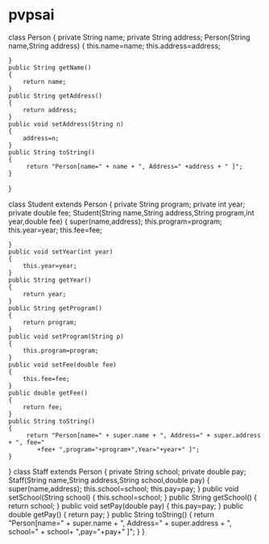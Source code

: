 # pvpsai
class Person
{
	private String name;
	private String address;
	Person(String name,String address)
	{
		this.name=name;
		this.address=address;
		
	}
	public String getName()
	{
		return name;
	}
	public String getAddress()
	{
		return address;	
	}
	public void setAddress(String n)
	{
		address=n;
	}
	public String toString()
	{
		 return "Person[name=" + name + ", Address=" +address + " ]";
	}
}

class Student extends Person
{
	private String program;
	private int year;
	private double fee;
	Student(String name,String address,String program,int year,double fee)
	{
		super(name,address);
		this.program=program;
		this.year=year;
		this.fee=fee;	

	}
	public void setYear(int year)
	{
		this.year=year;
	}
	public String getYear()
	{
		return year;
	}
	public String getProgram()
	{
		return program;
	}
	public void setProgram(String p)
	{
		this.program=program;
	}
	public void setFee(double fee)
	{
		this.fee=fee;
	}
	public double getFee()
	{
		return fee;
	}
	public String toString()
	{
		 return "Person[name=" + super.name + ", Address=" + super.address + ", fee="
            +fee+ ",program="+program+",Year="+year+" ]";
	}

}
class Staff extends Person
{
	private String school;
	private double pay;
	Staff(String name,String address,String school,double pay)
	{
		super(name,address);
		this.school=school;
		this.pay=pay;
	}
	public void setSchool(String school)
	{
		this.school=school;
	}
	public String getSchool()
	{
		return school;
	}
	public void setPay(double pay)
	{
		this.pay=pay;
	}
	public double getPay()
	{
		return pay;
	}
	public String toString()
	{
		 return "Person[name=" + super.name + ", Address=" + super.address + ", school="
            + school+ ",pay="+pay+" ]";
	}
}
